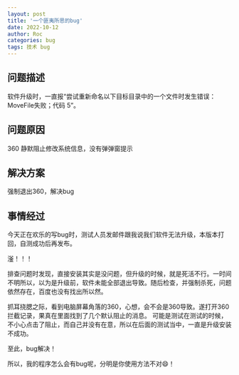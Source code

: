 ```yaml
---
layout: post
title: '一个匪夷所思的bug'
date: 2022-10-12
author: Roc
categories: bug
tags: 技术 bug 
---
```


## 问题描述

软件升级时，一直报“尝试重新命名以下目标目录中的一个文件时发生错误：MoveFile失败；代码 5”。

## 问题原因

360 静默阻止修改系统信息，没有弹弹窗提示

## 解决方案

强制退出360，解决bug

## 事情经过

今天正在欢乐的写bug时，测试人员发邮件跟我说我们软件无法升级，本版本打回，自测成功后再发布。

滏！！！

排查问题时发现，直接安装其实是没问题，但升级的时候，就是死活不行。一时间不明所以，以为是升级前，软件未能全部退出导致。随后检查，并强制杀死，问题依然存在，百度也没有找出所以然。

抓耳挠腮之际，看到电脑屏幕角落的360，心想，会不会是360导致。遂打开360拦截记录，果真在里面找到了几个默认阻止的消息。
可能是测试在测试的时候，不小心点击了阻止，而自己并没有在意，所以在后面的测试当中，一直是升级安装不成功。

至此，bug解决！

所以，我的程序怎么会有bug呢，分明是你使用方法不对:smile:！
